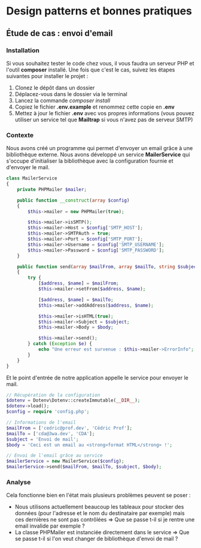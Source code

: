 # Design patterns et bonnes pratiques

## Étude de cas : envoi d'email

### Installation

Si vous souhaitez tester le code chez vous, il vous faudra un serveur PHP et l'outil **composer** installé.
Une fois que c'est le cas, suivez les étapes suivantes pour installer le projet :
1. Clonez le dépôt dans un dossier
2. Déplacez-vous dans le dossier via le terminal
3. Lancez la commande *composer install*
4. Copiez le fichier **.env.example** et renommez cette copie en **.env**
5. Mettez à jour le fichier **.env** avec vos propres informations (vous pouvez utiliser un service tel que **Mailtrap** si vous n'avez pas de serveur SMTP)

### Contexte

Nous avons créé un programme qui permet d'envoyer un email grâce à une bibliothèque externe. 
Nous avons développé un service **MailerService** qui s'occupe d'initialiser la bibliothèque avec la configuration fournie
et d'envoyer le mail.

```php
class MailerService
{
    private PHPMailer $mailer;

    public function __construct(array $config)
    {
        $this->mailer = new PHPMailer(true);

        $this->mailer->isSMTP();
        $this->mailer->Host = $config['SMTP_HOST'];
        $this->mailer->SMTPAuth = true;
        $this->mailer->Port = $config['SMTP_PORT'];
        $this->mailer->Username = $config['SMTP_USERNAME'];
        $this->mailer->Password = $config['SMTP_PASSWORD'];
    }

    public function send(array $mailFrom, array $mailTo, string $subject, string $body): void
    {
        try {
            [$address, $name] = $mailFrom;
            $this->mailer->setFrom($address, $name);

            [$address, $name] = $mailTo;
            $this->mailer->addAddress($address, $name);

            $this->mailer->isHTML(true);
            $this->mailer->Subject = $subject;
            $this->mailer->Body = $body;

            $this->mailer->send();
        } catch (Exception $e) {
            echo "Une erreur est survenue : $this->mailer->ErrorInfo";
        }
    }
}
```

Et le point d'entrée de notre application appelle le service pour envoyer le mail.

```php
// Récupération de la configuration
$dotenv = Dotenv\Dotenv::createImmutable(__DIR__);
$dotenv->load();
$config = require 'config.php';

// Informations de l'email
$mailFrom = ['cedric@prof.dev', 'Cédric Prof'];
$mailTo = ['cda@3wa.dev', 'CDA'];
$subject = 'Envoi de mail';
$body = 'Ceci est un email au <strong>format HTML</strong> !';

// Envoi de l'email grâce au service
$mailerService = new MailerService($config);
$mailerService->send($mailFrom, $mailTo, $subject, $body);
```

### Analyse

Cela fonctionne bien en l'état mais plusieurs problèmes peuvent se poser :
* Nous utilisons actuellement beaucoup les tableaux pour stocker des données (pour l'adresse et le nom du destinataire par exemple) mais ces dernières ne sont pas contrôlées => Que se passe t-il si je rentre une email invalide par exemple ?
* La classe PHPMailer est instanciée directement dans le service => Que se passe t-il si l'on veut changer de bibliothèque d'envoi de mail ?